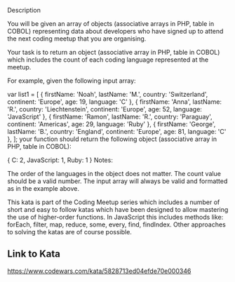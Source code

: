 Description

You will be given an array of objects (associative arrays in PHP, table in COBOL) representing data about developers who have signed up to attend the next coding meetup that you are organising.

Your task is to return an object (associative array in PHP, table in COBOL) which includes the count of each coding language represented at the meetup.

For example, given the following input array:

var list1 = [
{ firstName: 'Noah', lastName: 'M.', country: 'Switzerland', continent: 'Europe', age: 19, language: 'C' },
{ firstName: 'Anna', lastName: 'R.', country: 'Liechtenstein', continent: 'Europe', age: 52, language: 'JavaScript' },
{ firstName: 'Ramon', lastName: 'R.', country: 'Paraguay', continent: 'Americas', age: 29, language: 'Ruby' },
{ firstName: 'George', lastName: 'B.', country: 'England', continent: 'Europe', age: 81, language: 'C' },
];
your function should return the following object (associative array in PHP, table in COBOL):

{ C: 2, JavaScript: 1, Ruby: 1 }
Notes:

The order of the languages in the object does not matter.
The count value should be a valid number.
The input array will always be valid and formatted as in the example above.

This kata is part of the Coding Meetup series which includes a number of short and easy to follow katas which have been designed to allow mastering the use of higher-order functions. In JavaScript this includes methods like: forEach, filter, map, reduce, some, every, find, findIndex. Other approaches to solving the katas are of course possible.

## Link to Kata

https://www.codewars.com/kata/5828713ed04efde70e000346
